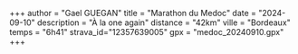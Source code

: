 +++
author = "Gael GUEGAN"
title = "Marathon du Medoc"
date = "2024-09-10"
description = "À la one again"
distance = "42km"
ville = "Bordeaux"
temps = "6h41"
strava_id="12357639005"
gpx = "medoc_20240910.gpx"
+++